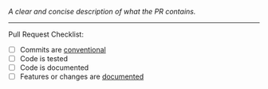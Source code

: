 _A clear and concise description of what the PR contains._

---

Pull Request Checklist:

- [ ] Commits are [conventional](https://www.conventionalcommits.org/en/v1.0.0/#summary)
- [ ] Code is tested
- [ ] Code is documented
- [ ] Features or changes are [documented](/docs)
